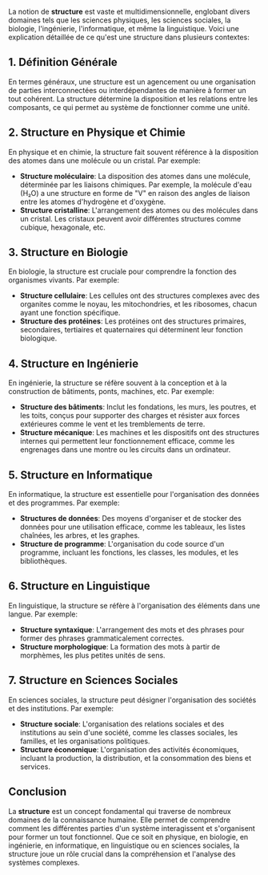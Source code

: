 La notion de **structure** est vaste et multidimensionnelle, englobant divers domaines tels que les sciences physiques, les sciences sociales, la biologie, l'ingénierie, l'informatique, et même la linguistique. Voici une explication détaillée de ce qu'est une structure dans plusieurs contextes:

## 1. Définition Générale

En termes généraux, une structure est un agencement ou une organisation de parties interconnectées ou interdépendantes de manière à former un tout cohérent. La structure détermine la disposition et les relations entre les composants, ce qui permet au système de fonctionner comme une unité.

## 2. Structure en Physique et Chimie

En physique et en chimie, la structure fait souvent référence à la disposition des atomes dans une molécule ou un cristal. Par exemple:

- **Structure moléculaire**: La disposition des atomes dans une molécule, déterminée par les liaisons chimiques. Par exemple, la molécule d'eau (H₂O) a une structure en forme de "V" en raison des angles de liaison entre les atomes d'hydrogène et d'oxygène.
- **Structure cristalline**: L'arrangement des atomes ou des molécules dans un cristal. Les cristaux peuvent avoir différentes structures comme cubique, hexagonale, etc.

## 3. Structure en Biologie

En biologie, la structure est cruciale pour comprendre la fonction des organismes vivants. Par exemple:

- **Structure cellulaire**: Les cellules ont des structures complexes avec des organites comme le noyau, les mitochondries, et les ribosomes, chacun ayant une fonction spécifique.
- **Structure des protéines**: Les protéines ont des structures primaires, secondaires, tertiaires et quaternaires qui déterminent leur fonction biologique.

## 4. Structure en Ingénierie

En ingénierie, la structure se réfère souvent à la conception et à la construction de bâtiments, ponts, machines, etc. Par exemple:

- **Structure des bâtiments**: Inclut les fondations, les murs, les poutres, et les toits, conçus pour supporter des charges et résister aux forces extérieures comme le vent et les tremblements de terre.
- **Structure mécanique**: Les machines et les dispositifs ont des structures internes qui permettent leur fonctionnement efficace, comme les engrenages dans une montre ou les circuits dans un ordinateur.

## 5. Structure en Informatique

En informatique, la structure est essentielle pour l'organisation des données et des programmes. Par exemple:

- **Structures de données**: Des moyens d'organiser et de stocker des données pour une utilisation efficace, comme les tableaux, les listes chaînées, les arbres, et les graphes.
- **Structure de programme**: L'organisation du code source d'un programme, incluant les fonctions, les classes, les modules, et les bibliothèques.

## 6. Structure en Linguistique

En linguistique, la structure se réfère à l'organisation des éléments dans une langue. Par exemple:

- **Structure syntaxique**: L'arrangement des mots et des phrases pour former des phrases grammaticalement correctes.
- **Structure morphologique**: La formation des mots à partir de morphèmes, les plus petites unités de sens.

## 7. Structure en Sciences Sociales

En sciences sociales, la structure peut désigner l'organisation des sociétés et des institutions. Par exemple:

- **Structure sociale**: L'organisation des relations sociales et des institutions au sein d'une société, comme les classes sociales, les familles, et les organisations politiques.
- **Structure économique**: L'organisation des activités économiques, incluant la production, la distribution, et la consommation des biens et services.

## Conclusion

La **structure** est un concept fondamental qui traverse de nombreux domaines de la connaissance humaine. Elle permet de comprendre comment les différentes parties d'un système interagissent et s'organisent pour former un tout fonctionnel. Que ce soit en physique, en biologie, en ingénierie, en informatique, en linguistique ou en sciences sociales, la structure joue un rôle crucial dans la compréhension et l'analyse des systèmes complexes.
